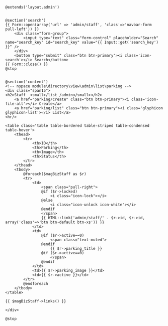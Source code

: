 	@extends('layout.admin')
	
	
	@section('search')
	{{ Form::open(array('url' => 'admin/staff', 'class'=>'navbar-form pull-left')) }}
		<div class="form-group">
			<input type="text" class="form-control" placeholder="Search" name="search_key" id="search_key" value="{{ Input::get('search_key') }}" />
		</div>
		<button type="submit" class="btn btn-primary"><i class='icon-search'></i> Search</button>
	{{ Form::close() }}
	@stop
	
	
	@section('content')
	<!-- nspace module\directory\view\admin\list\parking -->
	<div class="span15">
	<h2>Staff  <small>/list /admin</small></h2>
		<a href="parking/create" class="btn btn-primary"><i class='icon-file-alt'></i> Create</a>
		<a href="parking/list" class="btn btn-primary"><i class='glyphicon glyphicon-list'></i> List</a>
	<hr/>
	
	<table class='table table-bordered table-striped table-condensed table-hover'>
		<thead>
			<tr>
				<th>ID</th>
				<th>Parking</th>
				<th>Image</th>
				<th>Status</th>
			</tr>
		</thead>
		<tbody>
			@foreach($magBizStaff as $r)
			<tr>
				<td>
					<span class="pull-right">
					@if ($r->locked)
						<i class="icon-lock"></i>
					@else
						<i class="icon-unlock icon-white"></i>
					@endif
					</span>
					{{ HTML::link('admin/staff/' . $r->id, $r->id, array('class'=>'btn btn-default btn-xs')) }}
				</td>
				<td>
					@if ($r->active==0) 
						<span class="text-muted">
					@endif
						{{ $r->parking_title }}
					@if ($r->active==0) 
						</span>
					@endif
				</td>
				<td>{{ $r->parking_image }}</td>
				<td>{{ $r->active }}</td>
			</tr>
			@endforeach
		</tbody>
	</table> 
	
	{{ $magBizStaff->links() }}
	
	</div>
	
	@stop
